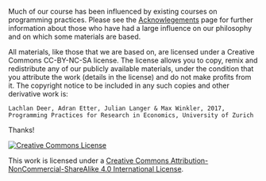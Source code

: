 Much of our course has been influenced by existing courses on programming practices.
Please see the [Acknowlegements]() page for further information about those who have had a large influence on our philosophy and on which some materials are based.

All materials, like those that we are based on, are licensed under a Creative Commons CC-BY-NC-SA license. The license allows you to copy, remix and redistribute any of our publicly available materials, under the condition that you attribute the work (details in the license) and do not make profits from it. The copyright notice to be included in any such copies and other derivative work is:

```
Lachlan Deer, Adran Etter, Julian Langer & Max Winkler, 2017, Programming Practices for Research in Economics, University of Zurich
```

Thanks!

<a rel="license" href="http://creativecommons.org/licenses/by-nc-sa/4.0/"><img alt="Creative Commons License" style="border-width:0" src="https://i.creativecommons.org/l/by-nc-sa/4.0/88x31.png" /></a><br />

This work is licensed under a <a rel="license" href="http://creativecommons.org/licenses/by-nc-sa/4.0/">Creative Commons Attribution-NonCommercial-ShareAlike 4.0 International License</a>.
